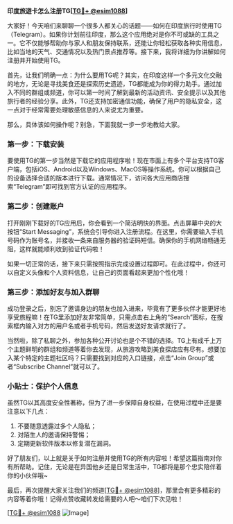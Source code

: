 **印度旅遊卡怎么注册TG[[TG💪+ @esim1088](https://t.me/s/esim1088)]**

大家好！今天咱们来聊聊一个很多人都关心的话题——如何在印度旅行时使用TG（Telegram）。如果你计划前往印度，那么这个应用绝对是你不可或缺的工具之一。它不仅能够帮助你与家人和朋友保持联系，还能让你轻松获取各种实用信息，比如当地的天气、交通情况以及热门景点推荐等。接下来，我将详细为你讲解如何注册并开始使用TG。

首先，让我们明确一点：为什么要用TG呢？其实，在印度这样一个多元文化交融的地方，无论是寻找美食还是探索历史遗迹，TG都能成为你的得力助手。通过加入不同的群组或频道，你可以第一时间了解到最新的活动资讯、安全提示以及其他旅行者的经验分享。此外，TG还支持加密通信功能，确保了用户的隐私安全，这一点对于经常需要处理敏感信息的人来说尤为重要。

那么，具体该如何操作呢？别急，下面我就一步一步地教给大家。

### 第一步：下载安装

要使用TG的第一步当然是下载它的应用程序啦！现在市面上有多个平台支持TG客户端，包括iOS、Android以及Windows、MacOS等操作系统。你可以根据自己的设备选择合适的版本进行下载。通常情况下，访问各大应用商店搜索“Telegram”即可找到官方认证的应用程序。

### 第二步：创建账户

打开刚刚下载好的TG应用后，你会看到一个简洁明快的界面。点击屏幕中央的大按钮“Start Messaging”，系统会引导你进入注册流程。在这里，你需要输入手机号码作为账号名，并接收一条来自服务器的验证码短信。确保你的手机网络畅通无阻，这样就能顺利收到验证代码啦！

如果一切正常的话，接下来只需按照指示完成设置过程即可。在此过程中，你还可以自定义头像和个人资料信息，让自己的页面看起来更加个性化哦！

### 第三步：添加好友与加入群聊

成功登录之后，别忘了邀请身边的朋友也加入进来，毕竟有了更多伙伴才能更好地享受旅程嘛！在TG里添加好友非常简单，只需点击右上角的“Search”图标，在搜索框内输入对方的用户名或者手机号码，然后发送好友请求就行了。

当然啦，除了私聊之外，参加各种公开讨论也是个不错的选择。TG上有成千上万个主题鲜明的群组和频道等着你去发现，从旅游攻略到美食探店应有尽有。想要加入某个特定的主题社区吗？只需要找到对应的入口链接，点击“Join Group”或者“Subscribe Channel”就可以了。

### 小贴士：保护个人信息

虽然TG以其高度安全性著称，但为了进一步保障自身权益，在使用过程中还是要注意以下几点：

1. 不要随意透露过多个人隐私；
2. 对陌生人的邀请保持警惕；
3. 定期更新软件版本以修复潜在漏洞。

好了朋友们，以上就是关于如何注册并使用TG的所有内容啦！希望这篇指南对你有所帮助。记住，无论是在异国他乡还是日常生活中，TG都将是那个忠实陪伴着你的小伙伴哦~

最后，再次提醒大家关注我们的频道[[TG💪+ @esim1088](https://t.me/s/esim1088)]，那里会有更多精彩的内容等着你哦！记得点赞收藏转发给需要的人吧～咱们下次见啦！

[[TG💪+ @esim1088](https://t.me/s/esim1088) ![Image](https://i.postimg.cc/4NQfJmqS/Snipaste-2025-05-13-00-14-12.png)]